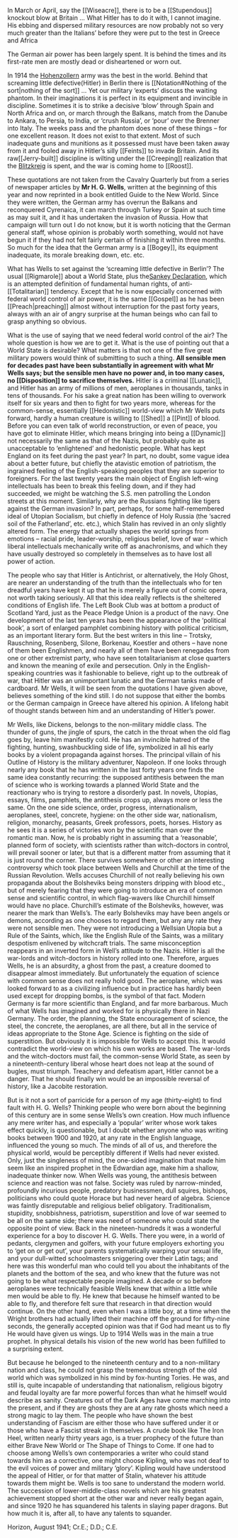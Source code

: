In March or April, say the [[Wiseacre]], there is to be a [[Stupendous]] knockout blow at Britain … What Hitler has to do it with, I cannot imagine. His ebbing and dispersed military resources are now probably not so very much greater than the Italians’ before they were put to the test in Greece and Africa

The German air power has been largely spent. It is behind the times and its first-rate men are mostly dead or disheartened or worn out.

In 1914 the [Hohenzollern](https://en.wikipedia.org/wiki/House_of_Hohenzollern) army was the best in the world. Behind that screaming little defective(Hitler) in Berlin there is [[Notation#Nothing of the sort|nothing of the sort]] … Yet our military ‘experts’ discuss the waiting phantom. In their imaginations it is perfect in its equipment and invincible in discipline. Sometimes it is to strike a decisive ‘blow’ through Spain and North Africa and on, or march through the Balkans, match from the Danube to Ankara, to Persia, to India, or ‘crush Russia’, or ‘pour’ over the Brenner into Italy. The weeks pass and the phantom does none of these things – for one excellent reason. It does not exist to that extent. Most of such inadequate guns and munitions as it possessed must have been taken away from it and fooled away in Hitler’s silly [[Feints]] to invade Britain. And its raw[[Jerry-built]] discipline is wilting under the [[Creeping]] realization that the [Blitzkreig](https://en.wikipedia.org/wiki/Blitzkrieg) is spent, and the war is coming home to [[Roost]].

These quotations are not taken from the Cavalry Quarterly but from a series of newspaper articles by **Mr H. G. Wells**, written at the beginning of this year and now reprinted in a book entitled Guide to the New World. Since they were written, the German army has overrun the Balkans and reconquered Cyrenaica, it can march through Turkey or Spain at such time as may suit it, and it has undertaken the invasion of Russia. How that campaign will turn out I do not know, but it is worth noticing that the German general staff, whose opinion is probably worth something, would not have begun it if they had not felt fairly certain of finishing it within three months. So much for the idea that the German army is a [[Bogey]], its equipment inadequate, its morale breaking down, etc. etc.

What has Wells to set against the ‘screaming little defective in Berlin’? The usual [[Rigmarole]] about a World State, plus the[Sankey Declaration](http://www.voting.ukscientists.com/sankey.html), which is an attempted definition of fundamental human rights, of anti-[[Totalitarian]] tendency. Except that he is now especially concerned with federal world control of air power, it is the same [[Gospel]] as he has been [[Preach|preaching]] almost without interruption for the past forty years, always with an air of angry surprise at the human beings who can fail to grasp anything so obvious.

What is the use of saying that we need federal world control of the air? The whole question is how we are to get it. What is the use of pointing out that a World State is desirable? What matters is that not one of the five great military powers would think of submitting to such a thing. **All sensible men for decades past have been substantially in agreement with what Mr Wells says; but the sensible men have no power and, in too many cases, no [[Disposition]] to sacrifice themselves.** Hitler is a criminal [[Lunatic]], and Hitler has an army of millions of men, aeroplanes in thousands, tanks in tens of thousands. For his sake a great nation has been willing to overwork itself for six years and then to fight for two years more, whereas for the common-sense, essentially [[Hedonistic]] world-view which Mr Wells puts forward, hardly a human creature is willing to [[Shed]] a [[Pint]] of blood. Before you can even talk of world reconstruction, or even of peace, you have got to eliminate Hitler, which means bringing into being a [[Dynamic]] not necessarily the same as that of the Nazis, but probably quite as unacceptable to ‘enlightened’ and hedonistic people. What has kept England on its feet during the past year? In part, no doubt, some vague idea about a better future, but chiefly the atavistic emotion of patriotism, the ingrained feeling of the English-speaking peoples that they are superior to foreigners. For the last twenty years the main object of English left-wing intellectuals has been to break this feeling down, and if they had succeeded, we might be watching the S.S. men patrolling the London streets at this moment. Similarly, why are the Russians fighting like tigers against the German invasion? In part, perhaps, for some half-remembered ideal of Utopian Socialism, but chiefly in defence of Holy Russia (the ‘sacred soil of the Fatherland’, etc. etc.), which Stalin has revived in an only slightly altered form. The energy that actually shapes the world springs from emotions – racial pride, leader-worship, religious belief, love of war – which liberal intellectuals mechanically write off as anachronisms, and which they have usually destroyed so completely in themselves as to have lost all power of action.

The people who say that Hitler is Antichrist, or alternatively, the Holy Ghost, are nearer an understanding of the truth than the intellectuals who for ten dreadful years have kept it up that he is merely a figure out of comic opera, not worth taking seriously. All that this idea really reflects is the sheltered conditions of English life. The Left Book Club was at bottom a product of Scotland Yard, just as the Peace Pledge Union is a product of the navy. One development of the last ten years has been the appearance of the ‘political book’, a sort of enlarged pamphlet combining history with political criticism, as an important literary form. But the best writers in this line – Trotsky, Rauschning, Rosenberg, Silone, Borkenau, Koestler and others – have none of them been Englishmen, and nearly all of them have been renegades from one or other extremist party, who have seen totalitarianism at close quarters and known the meaning of exile and persecution. Only in the English-speaking countries was it fashionable to believe, right up to the outbreak of war, that Hitler was an unimportant lunatic and the German tanks made of cardboard. Mr Wells, it will be seen from the quotations I have given above, believes something of the kind still. I do not suppose that either the bombs or the German campaign in Greece have altered his opinion. A lifelong habit of thought stands between him and an understanding of Hitler’s power.

Mr Wells, like Dickens, belongs to the non-military middle class. The thunder of guns, the jingle of spurs, the catch in the throat when the old flag goes by, leave him manifestly cold. He has an invincible hatred of the fighting, hunting, swashbuckling side of life, symbolized in all his early books by a violent propaganda against horses. The principal villain of his Outline of History is the military adventurer, Napoleon. If one looks through nearly any book that he has written in the last forty years one finds the same idea constantly recurring: the supposed antithesis between the man of science who is working towards a planned World State and the reactionary who is trying to restore a disorderly past. In novels, Utopias, essays, films, pamphlets, the antithesis crops up, always more or less the same. On the one side science, order, progress, internationalism, aeroplanes, steel, concrete, hygiene: on the other side war, nationalism, religion, monarchy, peasants, Greek professors, poets, horses. History as he sees it is a series of victories won by the scientific man over the romantic man. Now, he is probably right in assuming that a ‘reasonable’, planned form of society, with scientists rather than witch-doctors in control, will prevail sooner or later, but that is a different matter from assuming that it is just round the corner. There survives somewhere or other an interesting controversy which took place between Wells and Churchill at the time of the Russian Revolution. Wells accuses Churchill of not really believing his own propaganda about the Bolsheviks being monsters dripping with blood etc., but of merely fearing that they were going to introduce an era of common sense and scientific control, in which flag-wavers like Churchill himself would have no place. Churchill’s estimate of the Bolsheviks, however, was nearer the mark than Wells’s. The early Bolsheviks may have been angels or demons, according as one chooses to regard them, but any any rate they were not sensible men. They were not introducing a Wellsian Utopia but a Rule of the Saints, which, like the English Rule of the Saints, was a military despotism enlivened by witchcraft trials. The same misconception reappears in an inverted form in Well’s attitude to the Nazis. Hitler is all the war-lords and witch-doctors in history rolled into one. Therefore, argues Wells, he is an absurdity, a ghost from the past, a creature doomed to disappear almost immediately. But unfortunately the equation of science with common sense does not really hold good. The aeroplane, which was looked forward to as a civilizing influence but in practice has hardly been used except for dropping bombs, is the symbol of that fact. Modern Germany is far more scientific than England, and far more barbarous. Much of what Wells has imagined and worked for is physically there in Nazi Germany. The order, the planning, the State encouragement of science, the steel, the concrete, the aeroplanes, are all there, but all in the service of ideas appropriate to the Stone Age. Science is fighting on the side of superstition. But obviously it is impossible for Wells to accept this. It would contradict the world-view on which his own works are based. The war-lords and the witch-doctors must fail, the common-sense World State, as seen by a nineteenth-century liberal whose heart does not leap at the sound of bugles, must triumph. Treachery and defeatism apart, Hitler cannot be a danger. That he should finally win would be an impossible reversal of history, like a Jacobite restoration.

But is it not a sort of parricide for a person of my age (thirty-eight) to find fault with H. G. Wells? Thinking people who were born about the beginning of this century are in some sense Wells’s own creation. How much influence any mere writer has, and especially a ‘popular’ writer whose work takes effect quickly, is questionable, but I doubt whether anyone who was writing books between 1900 and 1920, at any rate in the English language, influenced the young so much. The minds of all of us, and therefore the physical world, would be perceptibly different if Wells had never existed. Only, just the singleness of mind, the one-sided imagination that made him seem like an inspired prophet in the Edwardian age, make him a shallow, inadequate thinker now. When Wells was young, the antithesis between science and reaction was not false. Society was ruled by narrow-minded, profoundly incurious people, predatory businessmen, dull squires, bishops, politicians who could quote Horace but had never heard of algebra. Science was faintly disreputable and religious belief obligatory. Traditionalism, stupidity, snobbishness, patriotism, superstition and love of war seemed to be all on the same side; there was need of someone who could state the opposite point of view. Back in the nineteen-hundreds it was a wonderful experience for a boy to discover H. G. Wells. There you were, in a world of pedants, clergymen and golfers, with your future employers exhorting you to ‘get on or get out’, your parents systematically warping your sexual life, and your dull-witted schoolmasters sniggering over their Latin tags; and here was this wonderful man who could tell you about the inhabitants of the planets and the bottom of the sea, and who knew that the future was not going to be what respectable people imagined. A decade or so before aeroplanes were technically feasible Wells knew that within a little while men would be able to fly. He knew that because he himself wanted to be able to fly, and therefore felt sure that research in that direction would continue. On the other hand, even when I was a little boy, at a time when the Wright brothers had actually lifted their machine off the ground for fifty-nine seconds, the generally accepted opinion was that if God had meant us to fly He would have given us wings. Up to 1914 Wells was in the main a true prophet. In physical details his vision of the new world has been fulfilled to a surprising extent.

But because he belonged to the nineteenth century and to a non-military nation and class, he could not grasp the tremendous strength of the old world which was symbolized in his mind by fox-hunting Tories. He was, and still is, quite incapable of understanding that nationalism, religious bigotry and feudal loyalty are far more powerful forces than what he himself would describe as sanity. Creatures out of the Dark Ages have come marching into the present, and if they are ghosts they are at any rate ghosts which need a strong magic to lay them. The people who have shown the best understanding of Fascism are either those who have suffered under it or those who have a Fascist streak in themselves. A crude book like The Iron Heel, written nearly thirty years ago, is a truer prophecy of the future than either Brave New World or The Shape of Things to Come. If one had to choose among Wells’s own contemporaries a writer who could stand towards him as a corrective, one might choose Kipling, who was not deaf to the evil voices of power and military ‘glory’. Kipling would have understood the appeal of Hitler, or for that matter of Stalin, whatever his attitude towards them might be. Wells is too sane to understand the modern world. The succession of lower-middle-class novels which are his greatest achievement stopped short at the other war and never really began again, and since 1920 he has squandered his talents in slaying paper dragons. But how much it is, after all, to have any talents to squander.

Horizon, August 1941; Cr.E.; D.D.; C.E.